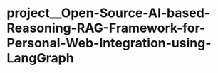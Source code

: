 # project__Open-Source-AI-based-Reasoning-RAG-Framework-for-Personal-Web-Integration-using-LangGraph